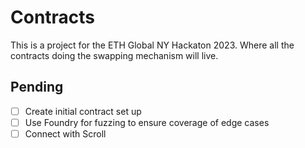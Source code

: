 # Contracts
This is a project for the ETH Global NY Hackaton 2023. Where all the contracts doing the swapping mechanism will live.

## Pending
- [ ] Create initial contract set up
- [ ] Use Foundry for fuzzing to ensure coverage of edge cases
- [ ] Connect with Scroll